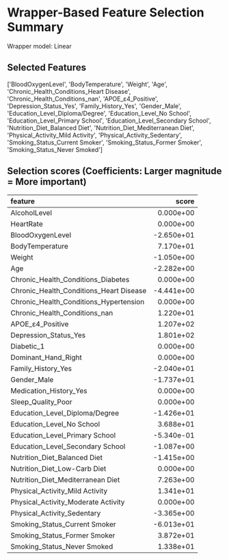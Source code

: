# Wrapper-Based Feature Selection Summary

Wrapper model:  Linear

## Selected Features

['BloodOxygenLevel', 'BodyTemperature', 'Weight', 'Age', 'Chronic_Health_Conditions_Heart Disease', 'Chronic_Health_Conditions_nan', 'APOE_ε4_Positive', 'Depression_Status_Yes', 'Family_History_Yes', 'Gender_Male', 'Education_Level_Diploma/Degree', 'Education_Level_No School', 'Education_Level_Primary School', 'Education_Level_Secondary School', 'Nutrition_Diet_Balanced Diet', 'Nutrition_Diet_Mediterranean Diet', 'Physical_Activity_Mild Activity', 'Physical_Activity_Sedentary', 'Smoking_Status_Current Smoker', 'Smoking_Status_Former Smoker', 'Smoking_Status_Never Smoked']

## Selection scores (Coefficients: Larger magnitude = More important)

| feature                                 |      score |
|:----------------------------------------|-----------:|
| AlcoholLevel                            |  0.000e+00 |
| HeartRate                               |  0.000e+00 |
| BloodOxygenLevel                        | -2.650e+01 |
| BodyTemperature                         |  7.170e+01 |
| Weight                                  | -1.050e+00 |
| Age                                     | -2.282e+00 |
| Chronic_Health_Conditions_Diabetes      |  0.000e+00 |
| Chronic_Health_Conditions_Heart Disease | -4.441e+00 |
| Chronic_Health_Conditions_Hypertension  |  0.000e+00 |
| Chronic_Health_Conditions_nan           |  1.220e+01 |
| APOE_ε4_Positive                        |  1.207e+02 |
| Depression_Status_Yes                   |  1.801e+02 |
| Diabetic_1                              |  0.000e+00 |
| Dominant_Hand_Right                     |  0.000e+00 |
| Family_History_Yes                      | -2.040e+01 |
| Gender_Male                             | -1.737e+01 |
| Medication_History_Yes                  |  0.000e+00 |
| Sleep_Quality_Poor                      |  0.000e+00 |
| Education_Level_Diploma/Degree          | -1.426e+01 |
| Education_Level_No School               |  3.688e+01 |
| Education_Level_Primary School          | -5.340e-01 |
| Education_Level_Secondary School        | -1.087e+00 |
| Nutrition_Diet_Balanced Diet            | -1.415e+00 |
| Nutrition_Diet_Low-Carb Diet            |  0.000e+00 |
| Nutrition_Diet_Mediterranean Diet       |  7.263e+00 |
| Physical_Activity_Mild Activity         |  1.341e+01 |
| Physical_Activity_Moderate Activity     |  0.000e+00 |
| Physical_Activity_Sedentary             | -3.365e+00 |
| Smoking_Status_Current Smoker           | -6.013e+01 |
| Smoking_Status_Former Smoker            |  3.872e+01 |
| Smoking_Status_Never Smoked             |  1.338e+01 |